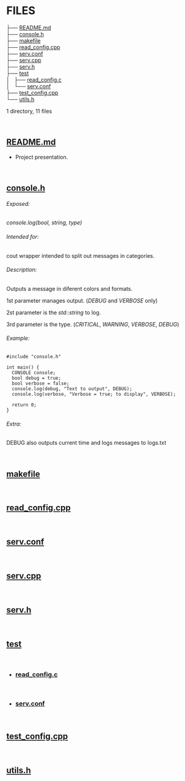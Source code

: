 # FILES

├── [README.md](https://github.com/StringManolo/webserver/blob/master/FILES.md#readmemd)    
├── [console.h](https://github.com/StringManolo/webserver/blob/master/FILES.md#consoleh)  
├── [makefile](https://github.com/StringManolo/webserver/blob/master/FILES.md#makefile)  
├── [read_config.cpp](https://github.com/StringManolo/webserver/blob/master/FILES.md#read_configcpp)  
├── [serv.conf](https://github.com/StringManolo/webserver/blob/master/FILES.md#servconf)  
├── [serv.cpp](https://github.com/StringManolo/webserver/blob/master/FILES.md#servcpp)  
├── [serv.h](https://github.com/StringManolo/webserver/blob/master/FILES.md#servh)  
├── [test](https://github.com/StringManolo/webserver/blob/master/FILES.md#test)  
│   ├── [read_config.c](https://github.com/StringManolo/webserver/blob/master/FILES.md#read_configc)  
│   └── [serv.conf](https://github.com/StringManolo/webserver/blob/master/FILES.md#readconf)  
├── [test_config.cpp](https://github.com/StringManolo/webserver/blob/master/FILES.md#testconfigcpp)  
└── [utils.h](https://github.com/StringManolo/webserver/blob/master/FILES.md#utilsh)
  
1 directory, 11 files  
  
&nbsp;  
  
## **[README.md](https://github.com/StringManolo/webserver/blob/master/README.md)**  
+ Project presentation.  
  
&nbsp;  
  
## **[console.h](https://github.com/StringManolo/webserver/blob/master/console.h)**  
###### Exposed:  
  
   _console.log(bool, string, type)_  
  
###### Intended for:  
  
   cout wrapper intended to split out messages in categories.  
###### Description:
  
   Outputs a message in diferent colors and formats.  
  
   1st parameter manages output. (_DEBUG_ and _VERBOSE_ only)  
  
   2st parameter is the _std::string_ to log.  
  
   3rd parameter is the type. (_CRITICAL_, _WARNING_, _VERBOSE_, _DEBUG_)  
###### Example:
```
#include "console.h"

int main() {
  CONSOLE console;
  bool debug = true;
  bool verbose = false;
  console.log(debug, "Text to output", DEBUG);
  console.log(verbose, "Verbose = true; to display", VERBOSE);

  return 0;
}
```
  
###### Extra:  
DEBUG also outputs current time and logs messages to logs.txt
  
&nbsp;  
  
## **[makefile](https://github.com/StringManolo/webserver/blob/master/makefile)**  
  
&nbsp;

## **[read_config.cpp](https://github.com/StringManolo/webserver/blob/master/read_config.cpp)**  
  
&nbsp;
  
## **[serv.conf](https://github.com/StringManolo/webserver/blob/master/serv.conf)**  
  
&nbsp;
  
## **[serv.cpp](https://github.com/StringManolo/webserver/blob/master/serv.cpp)**  
  
&nbsp;
  
## **[serv.h](https://github.com/StringManolo/webserver/blob/master/serv.h)**  
  
&nbsp;
  
## **[test](https://github.com/StringManolo/webserver/blob/master/test)**  
  
&nbsp;
  
+  ### **[read_config.c](https://github.com/StringManolo/webserver/blob/master/test/read_config.c)**  
  
&nbsp;
  
+  ### **[serv.conf](https://github.com/StringManolo/webserver/blob/master/test/read.conf)**  
  
&nbsp;
  
## **[test_config.cpp](https://github.com/StringManolo/webserver/blob/master/testconfig.cpp)**  
  
&nbsp;
  
## **[utils.h](https://github.com/StringManolo/webserver/blob/master/utils.h)**  
  

